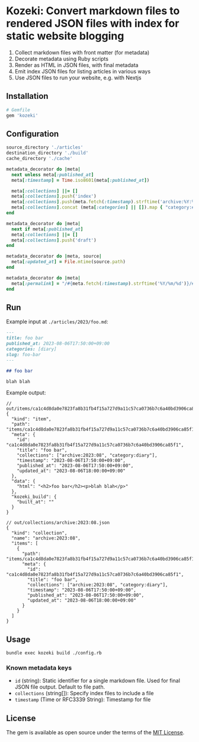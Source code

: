 # Kozeki: Convert markdown files to rendered JSON files with index for static website blogging

1. Collect markdown files with front matter (for metadata)
2. Decorate metadata using Ruby scripts
3. Render as HTML in JSON files, with final metadata
4. Emit index JSON files for listing articles in various ways
5. Use JSON files to run your website, e.g. with Nextjs

## Installation

```ruby
# Gemfile
gem 'kozeki'
```

## Configuration

```ruby
source_directory './articles'
destination_directory './build'
cache_directory './cache'

metadata_decorator do |meta|
  next unless meta[:published_at]
  meta[:timestamp] = Time.iso8601(meta[:published_at])

  meta[:collections] ||= []
  meta[:collections].push('index')
  meta[:collections].push(meta.fetch(:timestamp).strftime('archive:%Y:%m'))
  meta[:collections].concat (meta[:categories] || []).map { "category:#{_1}" }
end

metadata_decorator do |meta|
  next if meta[:published_at]
  meta[:collections] ||= []
  meta[:collections].push('draft')
end

metadata_decorator do |meta, source|
  meta[:updated_at] = File.mtime(source.path)
end

metadata_decorator do |meta|
  meta[:permalink] = "/#{meta.fetch(:timestamp).strftime('%Y/%m/%d')}/#{meta.fetch(:slug)}"
end
```

## Run

Example input at `./articles/2023/foo.md`:

```markdown
---
title: foo bar
published_at: 2023-08-06T17:50:00+09:00
categories: [diary]
slug: foo-bar
---

## foo bar

blah blah
```

Example output:

```jsonc
// out/items/ca1c4d8da0e7823fa8b31fb4f15a727d9a11c57ca0736b7c6a40bd3906ca85f1.json
{
  "kind": "item",
  "path": "items/ca1c4d8da0e7823fa8b31fb4f15a727d9a11c57ca0736b7c6a40bd3906ca85f1.json",
  "meta": {
    "id": "ca1c4d8da0e7823fa8b31fb4f15a727d9a11c57ca0736b7c6a40bd3906ca85f1",
    "title": "foo bar",
    "collections": ["archive:2023:08", "category:diary"],
    "timestamp": "2023-08-06T17:50:00+09:00",
    "published_at": "2023-08-06T17:50:00+09:00",
    "updated_at": "2023-08-06T18:00:00+09:00"
  },
  "data": {
    "html": "<h2>foo bar</h2><p>blah blah</p>"
  },
  "kozeki_build": {
    "built_at": ""
  }
}
```

```jsonc
// out/collections/archive:2023:08.json
{
  "kind": "collection",
  "name": "archive:2023:08",
  "items": [
    {
      "path": "items/ca1c4d8da0e7823fa8b31fb4f15a727d9a11c57ca0736b7c6a40bd3906ca85f1.json",
      "meta": {
        "id": "ca1c4d8da0e7823fa8b31fb4f15a727d9a11c57ca0736b7c6a40bd3906ca85f1",
        "title": "foo bar",
        "collections": ["archive:2023:08", "category:diary"],
        "timestamp": "2023-08-06T17:50:00+09:00",
        "published_at": "2023-08-06T17:50:00+09:00",
        "updated_at": "2023-08-06T18:00:00+09:00"
      }
    }
  ]
}
```

## Usage

```
bundle exec kozeki build ./config.rb
```

### Known metadata keys

- `id` (string): Static identifier for a single markdown file. Used for final JSON file output. Default to file path.
- `collections` (string[]): Specify index files to include a file
- `timestamp` (Time or RFC3339 String): Timestamp for file

## License

The gem is available as open source under the terms of the [MIT License](https://opensource.org/licenses/MIT).
